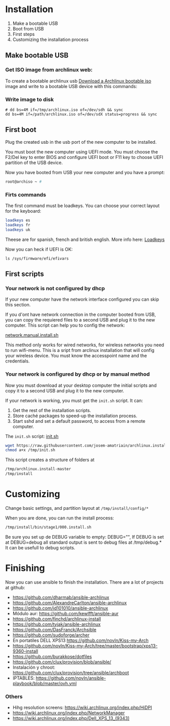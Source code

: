 # Installation

1. Make a bootable USB
1. Boot from USB
1. First steps
1. Customizing the installation process

## Make bootable USB

### Get ISO image from archlinux web: 

To create a bootable archlinux usb
[Download a Archlinux bootable iso](https://www.archlinux.org/download/) image and write to a bootable USB device with this commands:

### Write image to disk

```
# dd bs=4M if=/tmp/archlinux.iso of=/dev/sdh && sync
dd bs=4M if=/path/archlinux.iso of=/dev/sdX status=progress && sync
```

## First boot

Plug the created usb in the usb port of the new computer to be installed.

You must boot the new computer using UEFI mode. You must choose the F2/Del key to enter BIOS and configure UEFI boot or F11 key to choose UEFI partition of the USB device.

Now you have booted from USB your new computer and you have a prompt:

```bash 
root@archiso ~ #
```

### Firts commands

The first command must be loadkeys. You can choose your correct layout for the keyboard:

```bash
loadkeys es
loadkeys fr
loadkeys uk
```

Theese are for spanish, french and british english. More info here: 
[Loadkeys](https://wiki.archlinux.org/index.php/Linux_console/Keyboard_configuration#Loadkeys)

Now you can heck if UEFI is OK:

```
ls /sys/firmware/efi/efivars
```

##  First scripts

### Your network is not configured by dhcp

If your new computer have the network interface configured you can skip this section.

If you d'ont have network connection in the computer booted from USB, you can copy the requiered files to a second USB and plug it to the new computer.
This script can help you to config the network:

[network.manual.install.sh](https://raw.githubusercontent.com/josem-amatriain/archlinux.install/master/network.manual.install.sh)

This method only works for wired networks, for wireless networks you need to run wifi-menu. This is a sript from arclinux installation that will config your wireless device. You must know the accesspoint name and the credentials.

### Your network is configured by dhcp or by manual method

Now you must download at your desktop computer the initial scripts and
copy it to a second USB and plug it to the new computer.

If your network is working, you must get the ```init.sh``` script. It can:
1. Get the rest of the installation scripts.
1. Store caché packages to speed-up the installation process.
1. Start sshd and set a default password, to access from a remote computer.

The ```init.sh``` script:
[init.sh](https://raw.githubusercontent.com/josem-amatriain/archlinux.install/master/init.sh)

```bash
wget https://raw.githubusercontent.com/josem-amatriain/archlinux.install/master/init.sh -O /tmp/init.sh
chmod a+x /tmp/init.sh
```

This script creates a structure of folders at 

```bash 
/tmp/archlinux.install-master
/tmp/install
```

# Customizing

Change basic settings, and partition layout at ```/tmp/install/config/*```

When you are done, you can run the install process:

```bash
/tmp/install/bin/stage1/000.install.sh 
```

Be sure you set up  de DEBUG variable to empty: DEBUG="", If DEBUG is set at DEBUG=debug all standard output is sent to debug files at /tmp/debug.* It can be usefull to debug scripts.


# Finishing

Now you can use ansible to finish the installation.
There are a lot of projects at github: 

* https://github.com/dharmab/ansible-archlinux
* https://github.com/AlexandreCarlton/ansible-archlinux
* https://github.com/id101010/ansible-archlinux
* Módulo aur: https://github.com/kewlfft/ansible-aur
* https://github.com/finchd/archlinux-install
* https://github.com/tyjak/ansible-archlinux
* https://github.com/DasFranck/Archsible
* https://github.com/sudoforge/archer
* En portatiles DELL XPS13 https://github.com/novln/Kiss-my-Arch
* https://github.com/novln/Kiss-my-Arch/tree/master/bootstrap/xps13-9360-install
* https://github.com/burakkose/dotfiles
* https://github.com/clux/provision/blob/ansible/
* Instalación y chroot: https://github.com/clux/provision/tree/ansible/archboot
* IPTABLES: https://github.com/novln/ansible-playbook/blob/master/ovh.yml



### Others 

* Hihg resolution screens: https://wiki.archlinux.org/index.php/HiDPI
* https://wiki.archlinux.org/index.php/NetworkManager
* https://wiki.archlinux.org/index.php/Dell_XPS_13_(9343)

